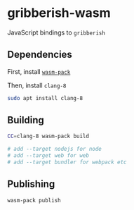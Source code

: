 # gribberish-wasm 

JavaScript bindings to `gribberish`

## Dependencies

First, install [`wasm-pack`](https://rustwasm.github.io/wasm-pack)

Then, install `clang-8`

```bash
sudo apt install clang-8
```

## Building

```bash
CC=clang-8 wasm-pack build

# add --target nodejs for node
# add --target web for web
# add --target bundler for webpack etc

```

## Publishing

```bash
wasm-pack publish
```

